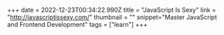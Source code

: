 +++
date = 2022-12-23T00:34:22.990Z
title = "JavaScript Is Sexy"
link = "http://javascriptissexy.com/"
thumbnail = ""
snippet="Master JavaScript and Frontend Development"
tags = ["learn"]
+++
